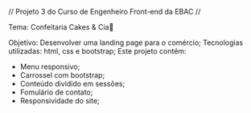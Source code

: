 // Projeto 3 do Curso de Engenheiro Front-end da EBAC //

Tema: Confeitaria Cakes & Cia🎂

Objetivo: Desenvolver uma landing page para o comércio;
Tecnologias utilizadas: html, css e bootstrap;
Este projeto contém:
* Menu responsivo;
* Carrossel com bootstrap;
* Conteúdo dividido em sessões;
* Fomulário de contato;
* Responsividade do site;

